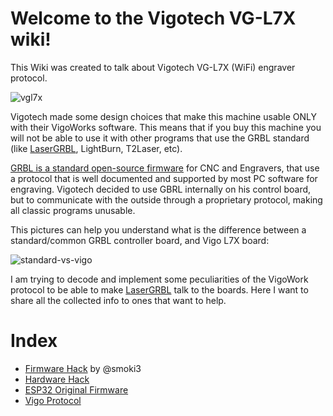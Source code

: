 # Welcome to the Vigotech VG-L7X wiki!
This Wiki was created to talk about Vigotech VG-L7X (WiFi) engraver protocol.

![vgl7x](https://user-images.githubusercontent.com/8782035/96716014-c2481400-13a4-11eb-9c7f-2a90dcbe5fc6.jpg)

Vigotech made some design choices that make this machine usable ONLY with their VigoWorks software. This means that if you buy this machine you will not be able to use it with other programs that use the GRBL standard (like [LaserGRBL](https://lasergrbl.com), LightBurn, T2Laser, etc).

[GRBL is a standard open-source firmware](https://github.com/gnea/grbl/) for CNC and Engravers, that use a protocol that is well documented and supported by most PC software for engraving. Vigotech decided to use GBRL internally on his control board, but to communicate with the outside through a proprietary protocol, making all classic programs unusable.

This pictures can help you understand what is the difference between a standard/common GRBL controller board, and Vigo L7X board:

![standard-vs-vigo](https://user-images.githubusercontent.com/8782035/96724377-0db3ef80-13b0-11eb-9911-2358934ce6ef.png)


I am trying to decode and implement some peculiarities of the VigoWork protocol to be able to make [LaserGRBL](https://github.com/arkypita/LaserGRBL) talk to the boards.
Here I want to share all the collected info to ones that want to help.



# Index

- [Firmware Hack](https://github.com/arkypita/Vigotech-VG-L7X/tree/main/CustomFirmware-VG-L7x) by @smoki3
- [Hardware Hack](https://github.com/arkypita/Vigotech-VG-L7X/tree/main/Hardware)
- [ESP32 Original Firmware](https://github.com/arkypita/Vigotech-VG-L7X/tree/main/Firmware)
- [Vigo Protocol](https://github.com/arkypita/Vigotech-VG-L7X/tree/main/Protocol)
